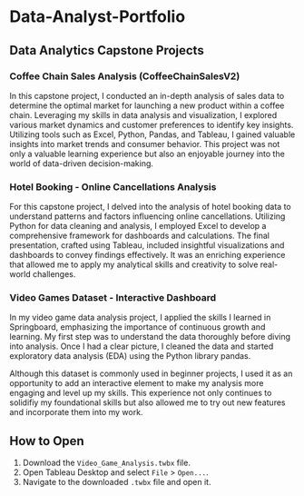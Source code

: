 # Data-Analyst-Portfolio


## Data Analytics Capstone Projects

### Coffee Chain Sales Analysis (CoffeeChainSalesV2)

In this capstone project, I conducted an in-depth analysis of sales data to determine the optimal market for launching a new product within a coffee chain. Leveraging my skills in data analysis and visualization, I explored various market dynamics and customer preferences to identify key insights. Utilizing tools such as Excel, Python, Pandas, and Tableau, I gained valuable insights into market trends and consumer behavior. This project was not only a valuable learning experience but also an enjoyable journey into the world of data-driven decision-making.

### Hotel Booking - Online Cancellations Analysis

For this capstone project, I delved into the analysis of hotel booking data to understand patterns and factors influencing online cancellations. Utilizing Python for data cleaning and analysis, I employed Excel to develop a comprehensive framework for dashboards and calculations. The final presentation, crafted using Tableau, included insightful visualizations and dashboards to convey findings effectively. It was an enriching experience that allowed me to apply my analytical skills and creativity to solve real-world challenges.


### Video Games Dataset - Interactive Dashboard

In my video game data analysis project, I applied the skills I learned in Springboard, emphasizing the importance of continuous growth and learning. My first step was to understand the data thoroughly before diving into analysis. Once I had a clear picture, I cleaned the data and started exploratory data analysis (EDA) using the Python library pandas.

Although this dataset is commonly used in beginner projects, I used it as an opportunity to add an interactive element to make my analysis more engaging and level up my skills. This experience not only continues to solidifiy my foundational skills but also allowed me to try out new features and incorporate them into my work.




## How to Open

1. Download the `Video_Game_Analysis.twbx` file.
2. Open Tableau Desktop and select `File` > `Open...`.
3. Navigate to the downloaded `.twbx` file and open it.
